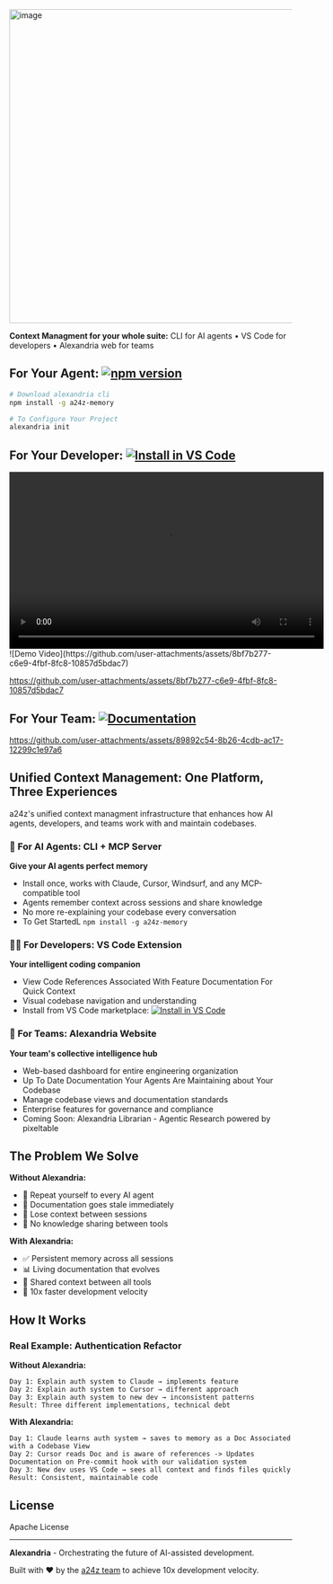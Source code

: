 <img width="1024" height="559" alt="image" src="https://github.com/user-attachments/assets/55678688-7739-46d1-8e9f-66b4fc9efb3d" />

**Context Managment for your whole suite:** CLI for AI agents • VS Code for developers • Alexandria web for teams


## For Your Agent: [![npm version](https://badge.fury.io/js/a24z-memory.svg)](https://www.npmjs.com/package/a24z-memory)
```bash
# Download alexandria cli
npm install -g a24z-memory

# To Configure Your Project
alexandria init
```
## For Your Developer: [![Install in VS Code](https://img.shields.io/badge/Install%20in%20VS%20Code-0098FF?style=for-the-badge&logo=visualstudiocode&logoColor=white)](https://insiders.vscode.dev/redirect?url=vscode%3Amcp%2Finstall%3F%7B%22name%22%3A%22a24z-memory%22%2C%22command%22%3A%22npx%22%2C%22args%22%3A%5B%22-y%22%2C%22a24z-memory%22%5D%7D)

<video width="560" height="315" controls>
  <source src="https://github.com/user-attachments/assets/8bf7b277-c6e9-4fbf-8fc8-10857d5bdac7" type="video/quicktime">
  <source src="https://github.com/user-attachments/assets/8bf7b277-c6e9-4fbf-8fc8-10857d5bdac7" type="video/mp4">
  Your browser does not support the video tag.
</video>
![Demo Video](https://github.com/user-attachments/assets/8bf7b277-c6e9-4fbf-8fc8-10857d5bdac7)


https://github.com/user-attachments/assets/8bf7b277-c6e9-4fbf-8fc8-10857d5bdac7


## For Your Team: [![Documentation](https://img.shields.io/badge/docs-a24z.ai-blue.svg)](https://a24z-ai.github.io/Alexandria)


https://github.com/user-attachments/assets/89892c54-8b26-4cdb-ac17-12299c1e97a6




## Unified Context Management: One Platform, Three Experiences

a24z's unified context managment infrastructure that enhances how AI agents, developers, and teams work with and maintain codebases.

### 🤖 For AI Agents: CLI + MCP Server
**Give your AI agents perfect memory**
- Install once, works with Claude, Cursor, Windsurf, and any MCP-compatible tool
- Agents remember context across sessions and share knowledge
- No more re-explaining your codebase every conversation
- To Get StartedL `npm install -g a24z-memory`


### 👨‍💻 For Developers: VS Code Extension
**Your intelligent coding companion**
- View Code References Associated With Feature Documentation For Quick Context
- Visual codebase navigation and understanding
- Install from VS Code marketplace:  [![Install in VS Code](https://img.shields.io/badge/Install%20in%20VS%20Code-0098FF?style=for-the-badge&logo=visualstudiocode&logoColor=white)](https://insiders.vscode.dev/redirect?url=vscode%3Amcp%2Finstall%3F%7B%22name%22%3A%22a24z-memory%22%2C%22command%22%3A%22npx%22%2C%22args%22%3A%5B%22-y%22%2C%22a24z-memory%22%5D%7D)


### 👥 For Teams: Alexandria Website
**Your team's collective intelligence hub**
- Web-based dashboard for entire engineering organization
- Up To Date Documentation Your Agents Are Maintaining about Your Codebase
- Manage codebase views and documentation standards
- Enterprise features for governance and compliance
- Coming Soon: Alexandria Librarian - Agentic Research powered by pixeltable

## The Problem We Solve

**Without Alexandria:**
- 🔄 Repeat yourself to every AI agent
- 📝 Documentation goes stale immediately
- 🧠 Lose context between sessions
- 🤝 No knowledge sharing between tools

**With Alexandria:**
- ✅ Persistent memory across all sessions
- 📊 Living documentation that evolves
- 🔗 Shared context between all tools
- 🚀 10x faster development velocity

## How It Works



### Real Example: Authentication Refactor

**Without Alexandria:**
```
Day 1: Explain auth system to Claude → implements feature
Day 2: Explain auth system to Cursor → different approach
Day 3: Explain auth system to new dev → inconsistent patterns
Result: Three different implementations, technical debt
```

**With Alexandria:**
```
Day 1: Claude learns auth system → saves to memory as a Doc Associated with a Codebase View
Day 2: Cursor reads Doc and is aware of references -> Updates Documentation on Pre-commit hook with our validation system
Day 3: New dev uses VS Code → sees all context and finds files quickly
Result: Consistent, maintainable code
```

## License

Apache License

---

**Alexandria** - Orchestrating the future of AI-assisted development.

Built with ❤️ by the [a24z team](https://a24z.ai) to achieve 10x development velocity.
